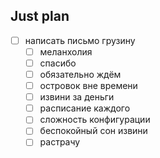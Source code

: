 ## Just plan
- [ ] написать письмо грузину
	- [ ] меланхолия
	- [ ] спасибо
	- [ ] обязательно ждём
	- [ ] островок вне времени
	- [ ] извини за деньги
	- [ ] расписание каждого
	- [ ] сложность конфигурации
	- [ ] беспокойный сон извини 
	- [ ] растрачу
